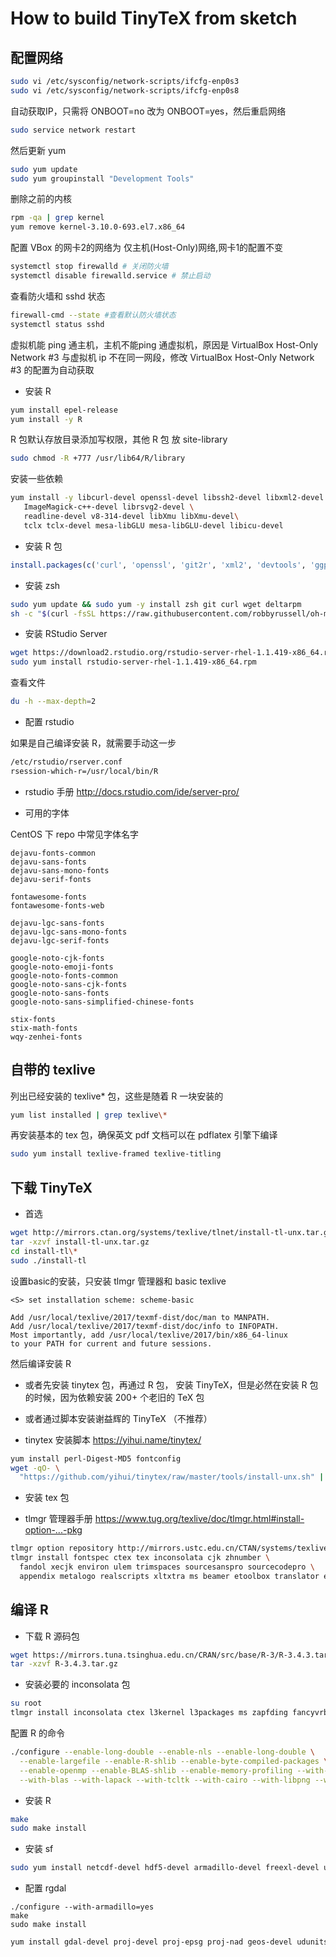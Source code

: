 # How to build TinyTeX from sketch

## 配置网络

```bash
sudo vi /etc/sysconfig/network-scripts/ifcfg-enp0s3
sudo vi /etc/sysconfig/network-scripts/ifcfg-enp0s8
```

自动获取IP，只需将 ONBOOT=no 改为 ONBOOT=yes，然后重启网络

```bash
sudo service network restart
```

然后更新 yum  

```bash
sudo yum update 
sudo yum groupinstall "Development Tools" 
```

删除之前的内核

```bash
rpm -qa | grep kernel
yum remove kernel-3.10.0-693.el7.x86_64
```

配置 VBox 的网卡2的网络为 仅主机(Host-Only)网络,网卡1的配置不变 

```bash
systemctl stop firewalld # 关闭防火墙 
systemctl disable firewalld.service # 禁止启动
```

查看防火墙和 sshd 状态

```bash
firewall-cmd --state #查看默认防火墙状态
systemctl status sshd 
```

虚拟机能 ping 通主机，主机不能ping 通虚拟机，原因是 VirtualBox Host-Only Network #3 与虚拟机 ip 不在同一网段，修改 VirtualBox Host-Only Network #3 的配置为自动获取

- 安装 R

```bash
yum install epel-release
yum install -y R
```

R 包默认存放目录添加写权限，其他 R 包 放 site-library

```bash
sudo chmod -R +777 /usr/lib64/R/library
```

安装一些依赖

```bash
yum install -y libcurl-devel openssl-devel libssh2-devel libxml2-devel \
   ImageMagick-c++-devel librsvg2-devel \
   readline-devel v8-314-devel libXmu libXmu-devel\
   tclx tclx-devel mesa-libGLU mesa-libGLU-devel libicu-devel
```  

- 安装 R 包

```r
install.packages(c('curl', 'openssl', 'git2r', 'xml2', 'devtools', 'ggplot2', 'magick', 'rsvg', 'bookdown'))
```

- 安装 zsh

```bash
sudo yum update && sudo yum -y install zsh git curl wget deltarpm
sh -c "$(curl -fsSL https://raw.githubusercontent.com/robbyrussell/oh-my-zsh/master/tools/install.sh)"
```

- 安装 RStudio Server

```bash
wget https://download2.rstudio.org/rstudio-server-rhel-1.1.419-x86_64.rpm
sudo yum install rstudio-server-rhel-1.1.419-x86_64.rpm
```

查看文件

```bash
du -h --max-depth=2
```

- 配置 rstudio   

如果是自己编译安装 R，就需要手动这一步

```bash
/etc/rstudio/rserver.conf  
rsession-which-r=/usr/local/bin/R
```

- rstudio 手册
http://docs.rstudio.com/ide/server-pro/

- 可用的字体

CentOS 下 repo 中常见字体名字

```
dejavu-fonts-common
dejavu-sans-fonts
dejavu-sans-mono-fonts
dejavu-serif-fonts

fontawesome-fonts
fontawesome-fonts-web

dejavu-lgc-sans-fonts
dejavu-lgc-sans-mono-fonts
dejavu-lgc-serif-fonts

google-noto-cjk-fonts
google-noto-emoji-fonts
google-noto-fonts-common
google-noto-sans-cjk-fonts
google-noto-sans-fonts
google-noto-sans-simplified-chinese-fonts

stix-fonts
stix-math-fonts
wqy-zenhei-fonts
```

## 自带的 texlive

列出已经安装的 texlive\* 包，这些是随着 R 一块安装的

```bash
yum list installed | grep texlive\*
```

再安装基本的 tex 包，确保英文 pdf 文档可以在 pdflatex 引擎下编译

```bash
sudo yum install texlive-framed texlive-titling
```

## 下载 TinyTeX

- 首选

```bash
wget http://mirrors.ctan.org/systems/texlive/tlnet/install-tl-unx.tar.gz
tar -xzvf install-tl-unx.tar.gz
cd install-tl\*
sudo ./install-tl
```

设置basic的安装，只安装 tlmgr 管理器和 basic texlive

```
<S> set installation scheme: scheme-basic
```

```
Add /usr/local/texlive/2017/texmf-dist/doc/man to MANPATH.
Add /usr/local/texlive/2017/texmf-dist/doc/info to INFOPATH.
Most importantly, add /usr/local/texlive/2017/bin/x86_64-linux
to your PATH for current and future sessions.
```

然后编译安装 R 

- 或者先安装 tinytex 包，再通过 R 包， 安装 TinyTeX，但是必然在安装 R 包的时候，因为依赖安装 200+ 个老旧的 TeX 包
- 或者通过脚本安装谢益辉的 TinyTeX （不推荐）

- tinytex 安装脚本
https://yihui.name/tinytex/ 

```bash
yum install perl-Digest-MD5 fontconfig
wget -qO- \
  "https://github.com/yihui/tinytex/raw/master/tools/install-unx.sh" | sh
```

- 安装 tex 包

- tlmgr 管理器手册
https://www.tug.org/texlive/doc/tlmgr.html#install-option-...-pkg

```bash
tlmgr option repository http://mirrors.ustc.edu.cn/CTAN/systems/texlive/tlnet
tlmgr install fontspec ctex tex inconsolata cjk zhnumber \
  fandol xecjk environ ulem trimspaces sourcesanspro sourcecodepro \
  appendix metalogo realscripts xltxtra ms beamer etoolbox translator ec
```

## 编译 R

- 下载 R 源码包

```bash
wget https://mirrors.tuna.tsinghua.edu.cn/CRAN/src/base/R-3/R-3.4.3.tar.gz
tar -xzvf R-3.4.3.tar.gz
```

- 安装必要的 inconsolata 包

```bash
su root
tlmgr install inconsolata ctex l3kernel l3packages ms zapfding fancyvrb booktabs
```

配置 R 的命令

```bash
./configure --enable-long-double --enable-nls --enable-long-double \
  --enable-largefile --enable-R-shlib --enable-byte-compiled-packages \
  --enable-openmp --enable-BLAS-shlib --enable-memory-profiling --with-x=yes \
  --with-blas --with-lapack --with-tcltk --with-cairo --with-libpng --with-jpeglib --with-libtiff
```

- 安装 R

```bash
make 
sudo make install
```
- 安装 sf

```bash
sudo yum install netcdf-devel hdf5-devel armadillo-devel freexl-devel unixODBC-devel geos-devel
```

- 配置 rgdal

```
./configure --with-armadillo=yes
make 
sudo make install
```

```bash
yum install gdal-devel proj-devel proj-epsg proj-nad geos-devel udunits2-devel \
```   
